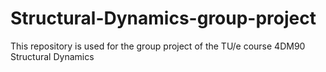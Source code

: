 # Structural-Dynamics-group-project
This repository is used for the group project of the TU/e course 4DM90 Structural Dynamics
